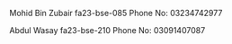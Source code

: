 
Mohid Bin Zubair fa23-bse-085 Phone No: 03234742977

Abdul Wasay fa23-bse-210 Phone No: 03091407087

